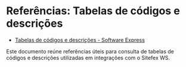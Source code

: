 # Referências: Tabelas de códigos e descrições

- [Tabelas de códigos e descrições - Software Express](https://dev.softwareexpress.com.br/docs/sitefex-ws-consulta/tabelas-codigos-descricoes/)

Este documento reúne referências úteis para consulta de tabelas de códigos e descrições utilizadas em integrações com o Sitefex WS.

